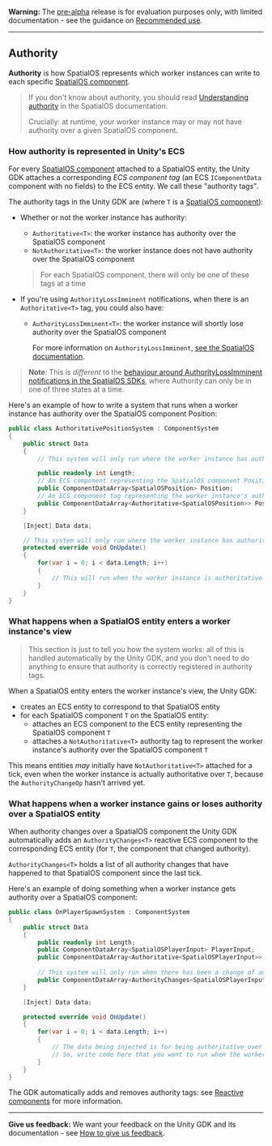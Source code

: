 **Warning:** The [pre-alpha](https://docs.improbable.io/reference/latest/shared/release-policy#maturity-stages) release is for evaluation purposes only, with limited documentation - see the guidance on [Recommended use](../../README.md#recommended-use).

----

## Authority

**Authority** is how SpatialOS represents which worker instances can write to each specific [SpatialOS component](https://docs.improbable.io/reference/13.0/shared/glossary#component).

> If you don't know about authority, you should read [Understanding authority](https://docs.improbable.io/reference/13.0/shared/design/understanding-access) in the SpatialOS documentation.
> 
> Crucially: at runtime, your worker instance may or may not have authority over a given SpatialOS component.

### How authority is represented in Unity's ECS

For every [SpatialOS component](https://docs.improbable.io/reference/13.0/shared/glossary#component) attached to a SpatialOS entity, the Unity GDK attaches a corresponding _ECS component tag_ (an ECS `IComponentData` component with no fields) to the ECS entity. We call these "authority tags".

The authority tags in the Unity GDK are (where `T` is a [SpatialOS component](https://docs.improbable.io/reference/13.0/shared/glossary#component)):

* Whether or not the worker instance has authority:
    * `Authoritative<T>`: the worker instance has authority over the SpatialOS component
    * `NotAuthoritative<T>`: the worker instance does not have authority over the SpatialOS component

    > For each SpatialOS component, there will only be one of these tags at a time
* If you're using `AuthorityLossImminent` notifications, when there is an `Authoritative<T>` tag, you could also have:
    * `AuthorityLossImminent<T>`: the worker instance will shortly lose authority over the SpatialOS component

        For more information on `AuthorityLossImminent`, [see the SpatialOS documentation](https://docs.improbable.io/reference/13.0/shared/design/understanding-access#enabling-and-configuring-authoritylossimminent-notifications).

> **Note**: This is _different_ to the [behaviour around AuthorityLossImminent notifications in the SpatialOS SDKs](https://docs.improbable.io/reference/13.0/shared/design/understanding-access#authority-states), where Authority can only be in one of three states at a time.

Here's an example of how to write a system that runs when a worker instance has authority over the SpatialOS component Position: 

```csharp
public class AuthoritativePositionSystem : ComponentSystem
{
    public struct Data
    {
        // This system will only run where the worker instance has authority over the SpatialOS component Position.

        public readonly int Length;
        // An ECS component representing the SpatialOS component Position.
        public ComponentDataArray<SpatialOSPosition> Position; 
        // An ECS component tag representing the worker instance's authority over the SpatialOS component Position.
        public ComponentDataArray<Authoritative<SpatialOSPosition>> PositionAuthority; 
    }

    [Inject] Data data;

    // This system will only run where the worker instance has authority over the SpatialOS component Position.
    protected override void OnUpdate() 
    {
        for(var i = 0; i < data.Length; i++)
        {
            // This will run when the worker instance is authoritative over a Position component.
        }
    }
}
```

### What happens when a SpatialOS entity enters a worker instance's view

> This section is just to tell you how the system works: all of this is handled automatically by the Unity GDK, and you don't need to do anything to ensure that authority is correctly registered in authority tags.

When a SpatialOS entity enters the worker instance's view, the Unity GDK:

- creates an ECS entity to correspond to that SpatialOS entity
- for each SpatialOS component `T` on the SpatialOS entity:
    - attaches an ECS component to the ECS entity representing the SpatialOS component `T`
    - attaches  a `NotAuthoritative<T>` authority tag to represent the worker instance's authority over the SpatialOS component `T`

This means entities _may_ initially have `NotAuthoritative<T>` attached for a tick, even when the worker instance is actually authoritative over `T`, because the `AuthorityChangeOp` hasn't arrived yet.

### What happens when a worker instance gains or loses authority over a SpatialOS entity

When authority changes over a SpatialOS component the Unity GDK automatically adds an `AuthorityChanges<T>` reactive ECS component to the corresponding ECS entity (for `T`, the component that changed authority).

`AuthorityChanges<T>` holds a list of all authority changes that have happened to that SpatialOS component since the last tick.

Here's an example of doing something when a worker instance gets authority over a SpatialOS component:

```csharp
public class OnPlayerSpawnSystem : ComponentSystem
{
    public struct Data
    {
        public readonly int Length;
        public ComponentDataArray<SpatialOSPlayerInput> PlayerInput;
        public ComponentDataArray<Authoritative<SpatialOSPlayerInput>> PlayerInputAuthority;
        
        // This system will only run when there has been a change of authority over PlayerInput in the last tick
        public ComponentDataArray<AuthorityChanges<SpatialOSPlayerInput>> PlayerInputAuthorityChange;
    }

    [Inject] Data data;

    protected override void OnUpdate()
    {
        for(var i = 0; i < data.Length; i++)
        {
            // The data being injected is for being authoritative over the SpatialOS component PlayerInput, and for changes to authority.
            // So, write code here that you want to run when the worker instance receives authority over PlayerInput
        }
    }
}
```

The GDK automatically adds and removes authority tags: see [Reactive components](reactive-components.md) for more information.

----
**Give us feedback:** We want your feedback on the Unity GDK and its documentation  - see [How to give us feedback](../../README.md#give-us-feedback).

